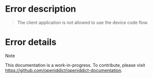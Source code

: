 # Error description

> The client application is not allowed to use the device code flow.

# Error details

> [!NOTE]
> This documentation is a work-in-progress. To contribute, please visit https://github.com/openiddict/openiddict-documentation.
